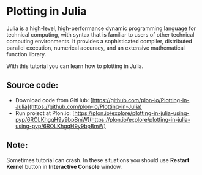 # Plotting in Julia

Julia is a high-level, high-performance dynamic programming language for technical computing, with syntax that is familiar to users of other technical computing environments. It provides a sophisticated compiler, distributed parallel execution, numerical accuracy, and an extensive mathematical function library.

With this tutorial you can learn how to plotting in Julia.

## Source code:
- Download code from GitHub: [https://github.com/plon-io/Plotting-in-Julia](https://github.com/plon-io/Plotting-in-Julia)
- Run project at Plon.io: [https://plon.io/explore/plotting-in-julia-using-pyp/6ROLKhgqH9y9bpBmW](https://plon.io/explore/plotting-in-julia-using-pyp/6ROLKhgqH9y9bpBmW)

## Note:

Sometimes tutorial can crash. In these situations you should use **Restart Kernel** 
button in **Interactive Console** window.